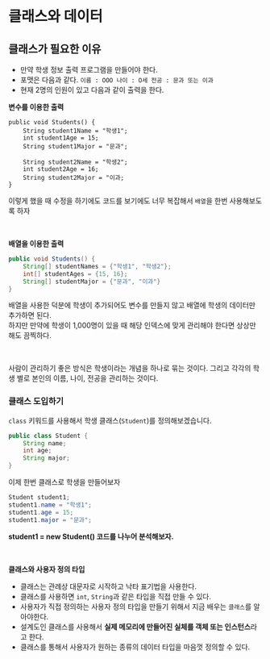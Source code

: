 # 클래스와 데이터

## 클래스가 필요한 이유

- 만약 학생 정보 출력 프로그램을 만들어야 한다.
- 포맷은 다음과 같다. `이름 : OOO 나이 : O세 전공 : 문과 또는 이과`
- 현재 2명의 인원이 있고 다음과 같이 출력을 한다.

**변수를 이용한 출력**

```
public void Students() {
    String student1Name = "학생1";
    int student1Age = 15;
    String student1Major = "문과";
    
    String student2Name = "학생2";
    int student2Age = 16;
    String student2Major = "이과;
}
```
이렇게 했을 때 수정을 하기에도 코드를 보기에도 너무 복잡해서 `배열`을 한번 사용해보도록 하자

<br>

**배열을 이용한 출력**
```java
public void Students() {
    String[] studentNames = {"학생1", "학생2"};
    int[] studentAges = {15, 16};
    String[] studentMajor = {"문과", "이과"}
}
```
배열을 사용한 덕분에 학생이 추가되어도 변수를 만들지 않고 배열에 학생의 데이터만 추가하면 된다.   
하지만 만약에 학생이 1,000명이 있을 때 해당 인덱스에 맞게 관리해야 한다면 상상만 해도 끔찍하다.

<br>

사람이 관리하기 좋은 방식은 학생이라는 개념을 하나로 묶는 것이다. 그리고 각각의 학생 별로 본인의 이름, 나이, 전공을 관리하는 것이다.

### 클래스 도입하기
`class` 키워드를 사용해서 학생 클래스(`Student`)를 정의해보겠습니다.
```java
public class Student {
    String name;
    int age;
    String major;
}
```
이제 한번 클래스로 학생을 만들어보자
```java
Student student1;
student1.name = "학생1";
student1.age = 15;
student1.major = "문과";
```
**student1 = new Student() 코드를 나누어 분석해보자.**



<br>

**클래스와 사용자 정의 타입**   
- 클래스는 관례상 대문자로 시작하고 낙타 표기법을 사용한다.
- 클래스를 사용하면 `int`, `String`과 같은 타입을 직접 만들 수 있다.
- 사용자가 직접 정의하는 사용자 정의 타입을 만들기 위해서 지금 배우는 `클래스`를 알아야한다.
- 설계도인 클래스를 사용해서 **실제 메모리에 만들어진 실체를 객체 또는 인스턴스**라고 한다.
- 클래스를 통해서 사용자가 원하는 종류의 데이터 타입을 마음껏 정의할 수 있다.

<br>



